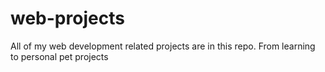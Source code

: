 # web-projects
All of my web development related projects are in this repo. From learning to personal pet projects
